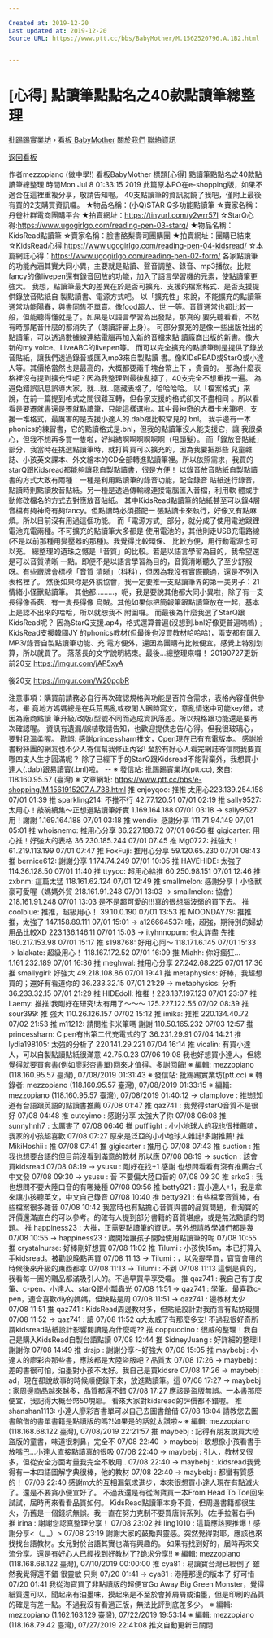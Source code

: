 ```yaml
---

Created at: 2019-12-20
Last updated at: 2019-12-20
Source URL: https://www.ptt.cc/bbs/BabyMother/M.1562520796.A.1B2.html


---
```


# [心得] 點讀筆點點名之40款點讀筆總整理


[批踢踢實業坊](https://www.ptt.cc/bbs/) › [看板 BabyMother](https://www.ptt.cc/bbs/BabyMother/index.html) [關於我們](https://www.ptt.cc/about.html) [聯絡資訊](https://www.ptt.cc/contact.html)

[返回看板](https://www.ptt.cc/bbs/BabyMother/index.html)

作者mezzopiano (做中學!)
看板BabyMother
標題\[心得\] 點讀筆點點名之40款點讀筆總整理
時間Mon Jul 8 01:33:15 2019
此篇原本PO在e-shopping版，如果不適合在這裡重複分享，敬請告知喔。 40支點讀筆的資訊就饒了我吧，僅附上最後有買的2支購買資訊囉。 ★物品名稱：(小Q)STAR Q多功能點讀筆 ☆賣家名稱：丹爸社群電商團購平台 ★拍賣網址：<https://tinyurl.com/y2wrr57l> ☆StarQ心得:<https://www.ugogirlgo.com/reading-pen-03-starq/> ★物品名稱：KidsRead點讀筆 ☆賣家名稱：臉書酪梨壽司團購團 ★拍賣網址：團購已結束 ☆KidsRead心得:<https://www.ugogirlgo.com/reading-pen-04-kidsread/> ☆本篇網誌心得：<https://www.ugogirlgo.com/reading-pen-02-form/> 各家點讀筆的功能內涵其實大同小異，主要就是點讀、聲音調整、錄音、mp3播放。比較 fancy的像livepen還有錄音回放的功能，加入了語言學習機的元素，使點讀筆更強大。 我想，點讀筆最大的差異在於是否可擴充、支援的檔案格式、是否支援提供錄放音貼紙自 製點讀書、電源方式吧。 以「擴充性」來說，不能擴充的點讀筆通常功能陽春，與書同售不單賣。像food超人、世 一等。音質通常也都比較一般，但能聽得懂就是了。如果是以語言學習為出發點，那真的 要先聽看看，不然有時那尾音什麼的都消失了（朗讀評審上身）。 可部分擴充的是像一些出版社出的點讀筆，可以透過數據線連結電腦再加入新的音檔來點 讀廠商出版的新書。像大新的my voice、LiveABC的livepen等。 而可以完全擴充的點讀筆則是提供了錄放音貼紙，讓我們透過錄音或匯入mp3來自製點讀 書。像KIDsREAD或StarQ或小達人等。其價格當然也是最高的，大概都要兩千塊台幣上下 ，貴貴的。 那為什麼表格裡沒有提到擴充性呢？因為我整理到最後亂掉了，40支完全不想重找一遍。 為避免錯誤訊息誤導大家，就…就…隱藏表格了，哈哈哈哈。 以「檔案格式」來說，在前一篇提到格式之間很難互轉，但各家支援的格式卻又不盡相同 。所以看看是要遷就書還是遷就點讀筆，只能這樣選啦。其中最神奇的大概卡米筆吧，支 援一堆格式，最厲害的是支援小達人的.dab跟比較常見的.bnl。 我手邊有一本phonics的練習書，它的點讀格式是.bnl，但我的點讀筆沒人能支援它，讓 我很桑心，但我不想再多買一隻啦，好糾結啊啊啊啊啊啊（甩頭髮）。 而「錄放音貼紙」部分，我當時在挑選點讀筆時，就打算買可以擴充的，因為我要把那些 兒童雜誌、小孩英文課本、外文繪本的CD全部轉進點讀筆裡。所以依照需求，我買的 starQ跟Kidsread都能夠讓我自製點讀書，很是方便！ 以錄音放音貼紙自製點讀書的方式大致有兩種：一種是利用點讀筆的錄音功能，配合錄音 貼紙進行錄音，點讀時則點讀放音貼紙。另一種是透過傳輸線連接電腦匯入音檔，利用軟 體或手動修改檔名的方式去對應放音貼紙。 其中KidsRead點讀筆的貼紙甚至可以錄4層音檔有夠神奇有夠fancy。但點讀時必須搭配一 張點讀卡來執行，好像又有點麻煩。所以目前沒有用過這個功能。 而「電源方式」部分，就分成了使用電池跟鋰電池充電兩種。不可擴充的點讀筆大多都是 使用電池的，其他則走USB充電路線(不是以前那種用變壓器的那種)。我覺得比較環保、 比較方便，用行動電源也可以充。 總整理的遺珠之憾是「音質」的比較。若是以語言學習為目的，我希望還是可以音質清晰 一點。即便不是以語言學習為目的，音質清晰聽久了至少舒服呀。有些廠牌會標榜「音質 清晰」（科科），但因為我沒有實際聽過，還是不列入表格裡了。 然後如果你是外貌協會，我一定要推一支點讀筆界的第一美男子：21情緒小怪獸點讀筆。 其他都………，呃，我是要說其他都大同小異啦，除了有一支長得像香菇、有一隻長得像 烏賊。其他如果你把簡報筆跟點讀筆放在一起，基本上是認不出來的哈哈，所以就恕我不 附圖囉。 而最後為什麼我選了StarQ跟KidsRead呢？ 因為StarQ支援.ap4，格式還算普遍(沒想到.bnl好像更普遍嗚嗚)﹔KidsRead支援韓國JY 的phonics教材(但最後也沒買教材哈哈哈)，兩支都有匯入MP3/錄音自製點讀筆功能、充 電方便外，還因為團購有比較便宜，感覺上特別划算，所以就買了。 落落長的文字說明結束。最後…總整理來囉！ 20190727更新 前20支 <https://imgur.com/jAP5xyA>

後20支 <https://imgur.com/W20pgbR>

注意事項：購買前請務必自行再次確認規格與功能是否符合需求，表格內容僅供參考，畢 竟地方媽媽總是在兵荒馬亂或夜闌人睏時寫文，意亂情迷中可能key錯，或因為廠商點讀 筆升級/改版/型號不同而造成資訊落差。所以規格跟功能還是要再次確認喔。 資訊有遺漏/誤植敬請告知，也歡迎提供忠告/心得。但我很玻璃心，要對我溫柔喔。 勘誤: 感謝princessharn推文，Cpen現在已有充電版本。 感謝臉書粉絲團的網友也不少人寄信幫我修正內容! 至於有好心人看完網誌寄信問我要買哪四支人生才圓滿呢？ 除了已經下手的StarQ跟Kidsread不能背棄外，我想買小達人(.dab)跟易讀寶(.bnl)啦。 -- ※ 發信站: 批踢踢實業坊(ptt.cc), 來自: 118.160.95.57 (臺灣) ※ 文章網址: <https://www.ptt.cc/bbs/e-shopping/M.1561915207.A.738.html>
推 enjoyqoo: 推推 太用心223.139.254.158 07/01 01:39
推 sparkling214: 不推不行 42.77.120.51 07/01 02:19
推 sally9527: 太用心！敲碗續集～正想選點讀筆好實 1.169.164.188 07/01 03:18
→ sally9527: 用！謝謝 1.169.164.188 07/01 03:18
推 wendie: 感謝分享 111.71.94.149 07/01 05:01
推 whoisnemo: 推用心分享 36.227.188.72 07/01 06:56
推 gigicarter: 用心推！好強大的表格 36.230.185.244 07/01 07:45
推 Mg0722: 推強大！ 61.219.113.199 07/01 07:47
推 FoxFuji: 推用心分享 59.120.65.230 07/01 08:43
推 bernice612: 謝謝分享 1.174.74.249 07/01 10:05
推 HAVEHIDE: 太強了 114.36.128.50 07/01 11:40
推 ttyycc: 超用心給推 60.250.98.151 07/01 12:46
推 zxbnm: 這篇太猛 118.161.62.124 07/01 12:49
推 smallmelon: 感謝分享！小怪獸豪可愛喔（媽媽外貿 218.161.91.248 07/01 13:03
→ smallmelon: 協會） 218.161.91.248 07/01 13:03
是不是超可愛的!!!真的很想腦波弱的買下去。
推 coolblue: 推推，超級用心！ 39.10.0.190 07/01 13:53
推 MOONDAY79: 推推推，太強了 147.158.89.111 07/01 15:01
→ a126664537: 哇，超強，期待別的婦幼用品比較XD 223.136.146.11 07/01 15:03
→ ityhnnopum: 也太詳盡 先推 180.217.153.98 07/01 15:17
推 s198768: 好用心阿～ 118.171.6.145 07/01 15:33
→ lalakate: 超級用心！ 118.167.172.52 07/01 16:09
推 Miahh: 你好瘋狂... 1.161.232.189 07/01 16:36
推 meghwal: 推用心分享 27.242.68.225 07/01 17:36
推 smallygirl: 好強大 49.218.108.86 07/01 19:41
推 metaphysics: 好棒，我超想買的；還好有看道你的 36.233.32.15 07/01 21:29
→ metaphysics: 分析 36.233.32.15 07/01 21:29
推 HIDEdoll: 推推！223.137.197.123 07/01 23:07
推 Laemy: 推推!我剛好在研究!太有用了～～～ 125.227.122.55 07/02 08:39
推 sour399: 推 強大 110.26.126.157 07/02 15:12
推 imika: 推推 220.134.40.72 07/02 21:53
推 m11212: 請問推卡米筆嗎 謝謝 110.50.165.232 07/03 12:57
推 princessharn: C pen有出第二代充電式的了 36.231.29.91 07/04 14:21
推 lydia198105: 太強的分析了 220.141.29.221 07/04 16:14
推 vicalin: 有買小達人，可以自製點讀貼紙很滿意 42.75.0.23 07/06 19:08
我也好想買小達人，但總覺得就要買套書(例如廖彩杏書單)回來才值得。多謝回饋! ※ 編輯: mezzopiano (118.160.95.57 臺灣), 07/08/2019 01:31:43 ※ 發信站: 批踢踢實業坊(ptt.cc) ※ 轉錄者: mezzopiano (118.160.95.57 臺灣), 07/08/2019 01:33:15 ※ 編輯: mezzopiano (118.160.95.57 臺灣), 07/08/2019 01:40:12
→ clamplove : 推!想知道有台語跟英語的點讀書推薦 07/08 01:47
推 qaz741 : 我覺得starQ音質不是很好 07/08 04:48
推 cuteyimo : 感謝分享 太強大了你 07/08 06:08
推 sunnyhnh7 : 太厲害了 07/08 06:46
推 pufflight : 小小地球人的我也很推薦唷，我家的小孩超喜歡 07/08 07:27
原來是泛亞的小小地球人雜誌!多謝推薦!
推 MikiHoshii : 推 07/08 07:41
推 gigicarter : 推用心 07/08 07:43
推 suction : 推 我也想要台語的但目前沒看到滿意的教材 所以應 07/08 08:19
→ suction : 該會買kidsread 07/08 08:19
→ ysusu : 剛好在找+1 感謝 也想問看看有沒有推薦台式中文發 07/08 09:30
→ ysusu : 音 不要偏大陸口音的 07/08 09:30
推 srko3 : 我也想問不要大陸口音的有哪幾種 07/08 09:56
推 betty921 : 買小達人+1，我是拿來讓小孩聽英文，中文自己錄音 07/08 10:40
推 betty921 : 有些檔案音質棒，有些檔案很多雜音 07/08 10:42
我當時也有點擔心音質與書的品質問題，看淘寶的評價還滿直白的可以參考。的確有人提到部分書籍的音質堪慮，或是無法點讀的問題。
推 happiness23 : 大推，正需要點讀筆的資訊。另外想請教學姐們都是幾 07/08 10:55
→ happiness23 : 歲開始讓孩子開始使用點讀筆的呢 07/08 10:55
推 crystalnurse: 好棒剛好想買 07/08 11:02
推 Tilumi : 小孩快15m，本已打算入手kidsread。被勸說晚點再買 07/08 11:13
→ Tilumi : ，以免提早買，寶寶會用的時候後來升級的東西都拿 07/08 11:13
→ Tilumi : 不到 07/08 11:13
這倒是真的，我看每一團的贈品都滿吸引人的。不過早買早享受囉。
推 qaz741 : 我自己有丁皮筆、c-pen、小達人、starQ跟小瓢蟲光 07/08 11:51
→ qaz741 : 學筆。最喜歡c-pen，適合喜歡diy的媽媽，但缺點是周 07/08 11:51
→ qaz741 : 邊教材太少 07/08 11:51
推 qaz741 : KidsRead周邊教材多，但貼紙設計對我而言有點妨礙閱 07/08 11:52
→ qaz741 : 讀 07/08 11:52
q大太威了有那麼多支! 不過我很好奇所謂kidsread貼紙設計影響閱讀是為什麼呢??
推 coppuccino : 很威的整理！我自己是購入KidsRead自製台語點讀 07/08 12:44
推 SidneyJuang : 好詳細的整理!!謝謝你 07/08 14:49
推 drsjp : 謝謝分享～好強大 07/08 15:05
推 maybebj : 小達人的廖彩杏那些書，應該都是大陸盜版吧？品質太 07/08 17:26
→ maybebj : 差的書很可怕，油墨對小孩不太好。我自己是買kidsre 07/08 17:26
→ maybebj : ad，現在都說故事的時候順便錄下來，放進點讀筆。這 07/08 17:27
→ maybebj : 家周邊商品越來越多，品質都還不錯 07/08 17:27
應該是盜版無誤。一本書那麼便宜，我記得大概台幣50塊耶。 看來大家對kidsread的評價都不錯喔。
推 shanshan1113: 小達人廖彩杏書單可以自己去圖書館借 07/08 18:04
請教您去圖書館借的書單書籍是點讀版的嗎?!如果是的話就太讚啦~ ※ 編輯: mezzopiano (118.168.68.122 臺灣), 07/08/2019 22:21:57
推 maybebj : 記得有朋友說買大陸盜版的童書，味道很刺鼻，完全不 07/08 22:40
→ maybebj : 敢想像小孩看書手放嘴巴...小達人直接點讀真的很吸 07/08 22:40
→ maybebj : 引人，教材又很多，但從安全方面考量我完全不敢用.. 07/08 22:40
→ maybebj : .kidsread我覺得有一本四語圖解字典很棒，他的教材 07/08 22:40
→ maybebj : 都蠻有質感的！ 07/08 22:40
感謝m大的互相漏氣求進步，本來很想買小達人現在有點滅火了。還是不要貪小便宜好了。 不過我還是有從淘寶買一本From Head To Toe回來試試，屆時再來看看品質如何。 KidsRead點讀筆本身不貴，但周邊書籍都很生火，仍舊是一個錢坑無誤。我一直在努力克制不要買唐詩系列。(左手拉著右手)
推 irina : 謝謝您認真整理分享！ 07/08 23:02
推 ling1010 : 這篇應該要推爆！感謝分享<（\_ \_）> 07/08 23:19
謝謝大家的鼓勵與靈感。突然覺得對耶，應該也來找找台語教材。女兒對於台語其實也滿有興趣的。 如果有找到好的，屆時再來交流分享。還是有好心人已經找到好教材了?跪求分享!! ※ 編輯: mezzopiano (118.168.68.122 臺灣), 07/10/2019 00:00:00
推 cya81 : 易讀寶台灣已經倒了 雖然我覺得還不錯 很靈敏 只剩 07/20 01:41
→ cya81 : 港陸那邊的版本了 好可惜 07/20 01:41
我從淘寶買了非點讀版的超便宜Go Away Big Green Monster，覺得紙質還可以，聞起來有油墨味，摸起來是不至於會掉屑屑或油墨，但是印刷的品質的確是有差一點。不過我沒有看過正版，無法比評到底差多少。 ※ 編輯: mezzopiano (1.162.163.129 臺灣), 07/22/2019 19:53:14 ※ 編輯: mezzopiano (118.168.79.42 臺灣), 07/27/2019 22:41:08
推文自動更新已關閉

